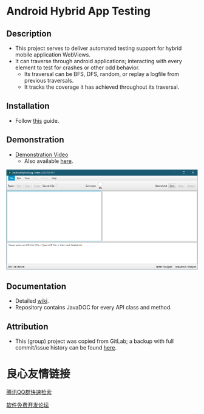 # Android Hybrid App Testing

## Description
* This project serves to deliver automated testing support for hybrid mobile application WebViews.
* It can traverse through android applications; interacting with every element to test for crashes or other odd behavior.
  * Its traversal can be BFS, DFS, random, or replay a logfile from previous traversals.
  * It tracks the coverage it has achieved throughout its traversal.

## Installation
* Follow [this](https://gitlab.com/Patricol/android-hybrid-app-testing-backup/wikis/Installation) guide.

## Demonstration
* [Demonstration Video](https://youtu.be/ncIHnko4y9s)
  * Also available [here](https://github.com/Patricol/Android-Hybrid-App-Testing/blob/master/screencaptures/demo.mp4?raw=true).

![gui_screenshot](https://raw.githubusercontent.com/Patricol/Android-Hybrid-App-Testing/master/screencaptures/gui.png)

## Documentation
* Detailed [wiki](https://gitlab.com/Patricol/android-hybrid-app-testing-backup/wikis/home).
* Repository contains JavaDOC for every API class and method.

## Attribution
* This (group) project was copied from GitLab; a backup with full commit/issue history can be found [here](https://gitlab.com/Patricol/android-hybrid-app-testing-backup).


 # 良心友情链接

[腾讯QQ群快速检索](http://u.720life.cn/s/8cf73f7c)

[软件免费开发论坛](http://u.720life.cn/s/bbb01dc0)